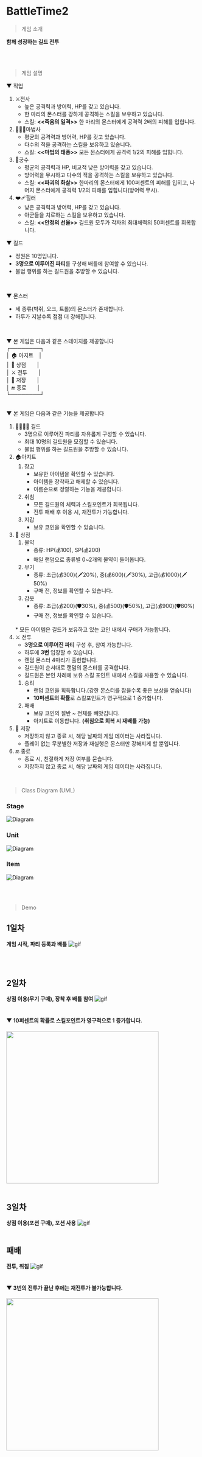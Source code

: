 # BattleTime2

> 게임 소개

**함께 성장하는 길드 전투**

<br>
<br>

> 게임 설명

▼ 직업<br>
1. ⚔️전사
   - 높은 공격력과 방어력, HP를 갖고 있습니다.
   - 한 마리의 몬스터를 강하게 공격하는 스킬을 보유하고 있습니다.
   - 스킬: **<<죽음의 일격>>** 한 마리의 몬스터에게 공격력 2배의 피해를 입힙니다.  
2. 🧙🏻‍♂️마법사
   - 평균의 공격력과 방어력, HP를 갖고 있습니다.
   - 다수의 적을 공격하는 스킬을 보유하고 있습니다.
   - 스킬: **<<마법의 태풍>>** 모든 몬스터에게 공격력 1/2의 피해를 입힙니다.
3. 🏹궁수
   - 평균의 공격력과 HP, 비교적 낮은 방어력을 갖고 있습니다.
   - 방어력을 무시하고 다수의 적을 공격하는 스킬을 보유하고 있습니다.
   - 스킬: **<<파괴의 화살>>** 한마리의 몬스터에게 100퍼센트의 피해를 입히고, 나머지 몬스터에게 공격력 1/2의 피해를 입힙니다(방어력 무시).
4. ❤️‍🩹힐러
   - 낮은 공격력과 방어력, HP를 갖고 있습니다.
   - 아군들을 치료하는 스킬을 보유하고 있습니다.
   - 스킬: **<<안정의 선율>>** 길드원 모두가 각자의 최대체력의 50퍼센트를 회복합니다.


▼ 길드<br>
- 정원은 10명입니다.
- **3명으로 이루어진 파티**를 구성해 배틀에 참여할 수 있습니다.
- 불법 행위를 하는 길드원을 추방할 수 있습니다.
<br>

▼ 몬스터<br>
- 세 종류(박쥐, 오크, 트롤)의 몬스터가 존재합니다.
- 하루가 지날수록 점점 더 강해집니다.
<br>

▼ 본 게임은 다음과 같은 스테이지를 제공합니다<br>
┌────────┐<br>
│ 🏠 아지트　│<br>
│ 🏪 상점　　│<br>
│ ⚔️ 전투　　│<br>
│ 📜 저장　　│<br>
│ 🔚 종료　　│<br>
└────────┘<br>
<br>


▼ 본 게임은 다음과 같은 기능을 제공합니다<br>
1. 👨‍👩‍👧‍👦 길드
   - 3명으로 이루어진 파티를 자유롭게 구성할 수 있습니다.
   - 최대 10명의 길드원을 모집할 수 있습니다.
   - 불법 행위를 하는 길드원을 추방할 수 있습니다.
2. 🏠아지트
    1. 창고
        * 보유한 아이템을 확인할 수 있습니다.
        * 아이템을 장착하고 해제할 수 있습니다.
        * 이름순으로 정렬하는 기능을 제공합니다.
    2. 취침 
        * 모든 길드원의 체력과 스킬포인트가 회복됩니다.
        * 전투 패배 후 이용 시, 재전투가 가능합니다.
    3. 지갑 
        * 보유 코인을 확인할 수 있습니다.
3. 🏪 상점
    1. 물약
       * 종류: HP(💰100), SP(💰200)
       * 매일 랜덤으로 종류별 0~2개의 물약이 들어옵니다.
    2. 무기
       * 종류: 초급(💰300)(🗡️20%), 중(💰600)(🗡️30%), 고급(💰1000)(🗡️50%)
       * 구매 전, 정보를 확인할 수 있습니다.
    3. 갑옷
       * 종류: 초급(💰200)(🛡️30%), 중(💰500)(🛡️50%), 고급(💰900)(🛡️80%)
       * 구매 전, 정보를 확인할 수 있습니다.
    <br>
    * 모든 아이템은 길드가 보유하고 있는 코인 내에서 구매가 가능합니다.
4. ⚔️ 전투
    * **3명으로 이루어진 파티** 구성 후, 참여 가능합니다.
    * 하루에 **3번** 입장할 수 있습니다.
    * 랜덤 몬스터 4마리가 출현합니다.
    * 길드원이 순서대로 랜덤의 몬스터를 공격합니다.
    * 길드원은 본인 차례에 보유 스킬 포인트 내에서 스킬을 사용할 수 있습니다.
    1. 승리
        * 랜덤 코인을 획득합니다.(강한 몬스터를 잡을수록 좋은 보상을 얻습니다)
        * **10퍼센트의 확률**로 스킬포인트가 영구적으로 1 증가합니다.
    2. 패배
        * 보유 코인의 절반 ~ 전체를 빼앗깁니다.
        * 아지트로 이동합니다. **(취침으로 회복 시 재배틀 가능)**
5. 📜 저장
    * 저장하지 않고 종료 시, 해당 날짜의 게임 데이터는 사라집니다.
    * 플레이 없는 무분별한 저장과 재실행은 몬스터만 강해지게 할 뿐입니다.
6. 🔚 종료
    * 종료 시, 친절하게 저장 여부를 묻습니다.
    * 저장하지 않고 종료 시, 해당 날짜의 게임 데이터는 사라집니다.

<br>

> Class Diagram (UML)
### Stage
![Diagram](BattleTime2/src/battleTime2/resource/BattleTime2_Stage.jpg)
### Unit
![Diagram](BattleTime2/src/battleTime2/resource/BattleTime2_Unit.jpg)
### Item
![Diagram](BattleTime2/src/battleTime2/resource/BattleTime2_Item.jpg)

<br>
<br>

> Demo
## 1일차
**게임 시작, 파티 등록과 배틀**
![gif](BattleTime2/src/battleTime2/resource/BattleTime_1일차.gif)

<br>
<br>

## 2일차
**상점 이용(무기 구매), 장착 후 배틀 참여**
![gif](BattleTime2/src/battleTime2/resource/BattleTime_2일차.gif)
<br>
<br>
#### ▼ 10퍼센트의 확률로 스킬포인트가 영구적으로 1 증가합니다.
<img src="BattleTime2/src/battleTime2/resource/addSp.png" width="400"/>
<br>
<br>

## 3일차
**상점 이용(포션 구매), 포션 사용**
![gif](BattleTime2/src/battleTime2/resource/BattleTime_3일차.gif)
<br>
<br>

## 패배
**전투, 취침**
![gif](BattleTime2/src/battleTime2/resource/battleTime_lose.gif)
<br>
<br>
#### ▼ 3번의 전투가 끝난 후에는 재전투가 불가능합니다.
<img src="BattleTime2/src/battleTime2/resource/battleNum.png" width="400"/>

